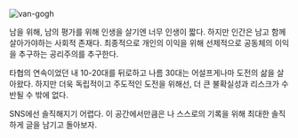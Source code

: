 ![van-gogh](/images/van.png)

남을 위해, 남의 평가를 위해 인생을 살기엔 너무 인생이 짧다.
하지만 인간은 남고 함께 살아가야하는 사회적 존재다.
최종적으로 개인의 이익을 위해 선제적으로 공동체의 이익을 추구하는 공리주의를 추구한다.

타협의 연속이었던 내 10-20대를 뒤로하고 나름 30대는 어설프게나마 도전의 삶을 살아왔다.
하지만 더욱 독립적이고 주도적인 도전을 위해선, 더 큰 불확실성과 리스크가 수반될 수 밖에 없다.

SNS에선 솔직해지기 어렵다. 이 공간에서만큼은 나 스스로의 기록을 위해 최대한 솔직하게 글을 남기고 돌아보자.
